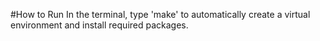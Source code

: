 #How to Run
In the terminal, type 'make' to  automatically create a virtual environment and install required packages.

